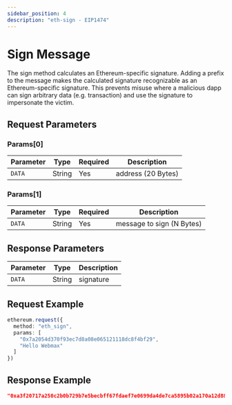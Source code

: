 ```yaml
---
sidebar_position: 4
description: "eth-sign - EIP1474"
---
```


# Sign Message

The sign method calculates an Ethereum-specific signature. Adding a prefix to the message makes the calculated signature recognizable as an Ethereum-specific signature. This prevents misuse where a malicious dapp can sign arbitrary data (e.g. transaction) and use the signature to impersonate the victim.

## Request Parameters

### Params\[0\]

| Parameter | Type   | Required | Description |
|-----------|--------|----------|-------------|
| `DATA`    | String | Yes      | address (20 Bytes) |

### Params\[1\]

| Parameter | Type   | Required | Description |
|-----------|--------|----------|-------------|
| `DATA`    | String | Yes      | message to sign (N Bytes) |

## Response Parameters

| Parameter | Type     | Description |
|-----------|----------|-------------|
| `DATA`    | String   | signature   |

## Request Example

```typescript
ethereum.request({ 
  method: "eth_sign", 
  params: [
    "0x7a2054d370f93ec7d8a08e065121118dc8f4bf29", 
    "Hello Webmax"
  ] 
})
```

## Response Example

```json
"0xa3f20717a250c2b0b729b7e5becbff67fdaef7e0699da4de7ca5895b02a170a12d887fd3b17bfdce3481f10bea41f45ba9f709d39ce8325427b57afcfc994cee1b"
```
